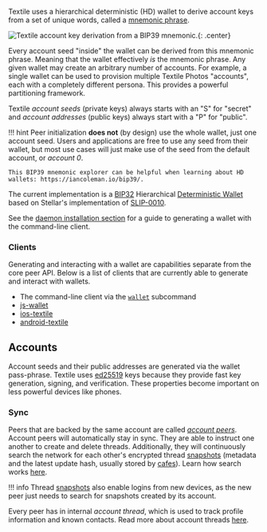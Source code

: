 Textile uses a hierarchical deterministic (HD) wallet to derive account keys from a set of unique words, called a [mnemonic phrase](https://en.bitcoin.it/wiki/Seed_phrase).

![Textile account key derivation from a BIP39 mnemonic.](/images/wallet.png){: .center}

Every account seed "inside" the wallet can be derived from this mnemonic phrase. Meaning that the wallet effectively _is_ the mnemonic phrase. Any given wallet may create an arbitrary number of accounts. For example, a single wallet can be used to provision multiple Textile Photos "accounts", each with a completely different persona. This provides a powerful partitioning framework.

Textile _account seeds_ (private keys) always starts with an "S" for "secret" and _account addresses_ (public keys) always start with a "P" for "public".

!!! hint
    Peer initialization **does not** (by design) use the whole wallet, just one account seed. Users and applications are free to use any seed from their wallet, but most use cases will just make use of the seed from the default account, or _account 0_.
    
    This BIP39 mnemonic explorer can be helpful when learning about HD wallets: https://iancoleman.io/bip39/.

The current implementation is a [BIP32](https://github.com/bitcoin/bips/blob/master/bip-0032.mediawiki) Hierarchical [Deterministic Wallet](https://en.bitcoin.it/wiki/Deterministic_wallet) based on Stellar's implementation of [SLIP-0010](https://github.com/satoshilabs/slips/blob/master/slip-0010.md).

See the [daemon installation section](/install/the-daemon/#create-a-new-wallet) for a guide to generating a wallet with the command-line client.

### Clients

Generating and interacting with a wallet are capabilities separate from the core peer API. Below is a list of clients that are currently able to generate and interact with wallets.

- The command-line client via the [`wallet`](/clients/command-line/#wallet) subcommand
- [js-wallet](https://github.com/textileio/js-wallet)
- [ios-textile](https://github.com/textileio/ios-textile/blob/master/Textile/Classes/TextileApi.m)
- [android-textile](https://github.com/textileio/android-textile/blob/master/textile/src/main/java/io/textile/textile/Textile.java)

## Accounts

Account seeds and their public addresses are generated via the wallet pass-phrase. Textile uses [ed25519](https://ed25519.cr.yp.to/) keys because they provide fast key generation, signing, and verification. These properties become important on less powerful devices like phones.

### Sync

Peers that are backed by the same account are called [_account peers_](/concepts/#account-peers). Account peers will automatically stay in sync. They are able to instruct one another to create and delete threads. Additionally, they will continuously search the network for each other's encrypted thread [snapshots](/concepts/threads#snapshots) (metadata and the latest update hash, usually stored by [cafes](/concepts/cafes)). Learn how search works [here](/concepts/search).

!!! info
    Thread [snapshots](/concepts/threads#snapshots) also enable logins from new devices, as the new peer just needs to search for snapshots created by its account.

Every peer has in internal _account thread_, which is used to track profile information and known contacts. Read more about account threads [here](/concepts/threads/#account-threads).

<br>
